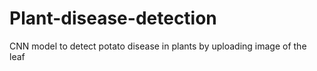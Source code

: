 # Plant-disease-detection

CNN model to detect potato disease in plants by uploading image of the leaf
